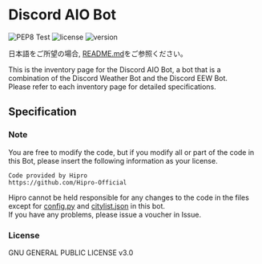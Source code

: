 # Discord AIO Bot

![PEP8 Test](https://github.com/Hipro-Official/Discord-AIO-Bot/workflows/PEP8%20Test/badge.svg)
![license](https://img.shields.io/badge/license-GPL--3.0-green)
![version](https://img.shields.io/badge/version-1.0.0-blue)
<br>

日本語をご所望の場合, [README.md](./README.md)をご参照ください。

This is the inventory page for the Discord AIO Bot, a bot that is a combination of the Discord Weather Bot and the Discord EEW Bot. <br>
Please refer to each inventory page for detailed specifications. <br>

## Specification

### Note
You are free to modify the code, but if you modify all or part of the code in this Bot, please insert the following information as your license.
```
Code provided by Hipro
https://github.com/Hipro-Official
```

Hipro cannot be held responsible for any changes to the code in the files except for [config.py](Config/config.py) and [citylist.json](JSON/citylist.json) in this bot.<br>
If you have any problems, please issue a voucher in Issue.

### License
GNU GENERAL PUBLIC LICENSE v3.0